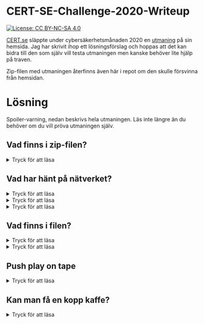 # CERT-SE-Challenge-2020-Writeup
[![License: CC BY-NC-SA 4.0](https://img.shields.io/badge/License-CC%20BY--NC--SA%204.0-lightgrey.svg)](https://creativecommons.org/licenses/by-nc-sa/4.0/)

[CERT.se](https://cert.se) släppte under cybersäkerhetsmånaden 2020 en [utmaning](https://cert.se/2020/09/cert-se-challenge-2020) på sin hemsida. Jag har skrivit ihop ett lösningsförslag och hoppas att det kan bidra till den som själv vill testa utmaningen men kanske behöver lite hjälp på traven.

Zip-filen med utmaningen återfinns även här i repot om den skulle försvinna från hemsidan.
# Lösning
Spoiler-varning, nedan beskrivs hela utmaningen. Läs inte längre än du behöver om du vill pröva utmaningen själv.
## Vad finns i zip-filen?
<details><summary>Tryck för att läsa</summary>
<p>

I zipfilen hittar du en fil med ändelsen .pcapng ett filformat som används för att spara nätverkstrafik som fångats in med till exempel [Wireshark](https://www.wireshark.org/)

Ladda ned wireshark och ta en titt i filen och se om du upptäcker något intressant.
</p>
</details>

## Vad har hänt på nätverket?

<details><summary>Tryck för att läsa</summary>
<p>

När vi öppnar pcap-filen i Wireshark kan det vara svårt att direkt se vad alla trafik som fångats in handlar om. Om vi väljer **Statistics/Conversations** får vi en översikt över trafiken i filen. Under fliken **TCP** kan vi se att det har gått trafik på bland annat port 21 och port 6697.

Det är intressant trafik som vi vill titta närmare på.

</p>
</details>

<details><summary>Tryck för att läsa</summary>
<p>

FTP, [file transfer protocol](https://en.wikipedia.org/wiki/File_Transfer_Protocol), är ett protokoll som överför filer mellan datorer. Protokollet skickar data i klartext och en aktör som kan avlyssna nätverkstrafiken kan därför ta del av informationen som skickas.

Genom att filtrerar på `ftp || ftp-data` i Wiresharks sökruta kan vi se all trafik som överförts med ftp.

Det är nu enkelt att se att ftp-trafiken går i klartext och vi ser till exempel att användaren **sidden** har loggat in på ftp-servern med lösenordet **k3b4bt411rik**.

Vi ser också att användaren har laddat upp en fil med kommandot `STOR demo.tar.xz`

Vi kan också se att filen laddats upp i ett antal större paket som protokollet anget som ftp-data. Högerklickar vi på ett av de större paketen och väljer **Follow/TCP Stream** kan vi spara ned filen till våran dator.

Välj **RAW** i rullgardinsmenyn **Show and save data as** och spara sedan filen som demo.tar.xz.

</p>
</details>

<details><summary>Tryck för att läsa</summary>
<p>

Port 6697 används för IRC, [Internet Relay Chat](https://en.wikipedia.org/wiki/Internet_Relay_Chat), ett protokoll för text-chat. Även IRC skickar data i klartext.

Om vi i **Statistics/Conversations** högerklickar på trafiken som gått på port 6697 och väljer **Apply as filter/Selected/A<->B** skapar Wireshark ett sökfilter i huvudfönstret som visar trafiken mellan användaren och IRC-servern.

I huvudfönstret kan vi nu högerklicka på ett av paketen och välja **Follow/TCP Stream**, detta ger oss en lättläst sammanställning över en argumentation mellan två retrodator-entusiaster som är lite oense kring vilken retroprocessor som är den bästa.

Vi ser också att användaren som tidigare laddade upp filen berättar att koden till filen är **OC1iaXQtQzBtcHV0M2VyLXcwbmQzciE/** och att koden är "krypterad".

</p>
</details>

## Vad finns i filen?

<details><summary>Tryck för att läsa</summary>
<p>

Packar vi upp demo.tar.xz får vi en fil som heter demo.zip. Vi kan se att den innehåller filen demo.tap men när vi försöker packa upp den blir vi tillfrågade om ett lösenord. Funkar koden vi kunde läsa i IRC-konversationen?

</p>
</details>

<details><summary>Tryck för att läsa</summary>
<p>

Koden från IRC-konversationen, **OC1iaXQtQzBtcHV0M2VyLXcwbmQzciE/**, fungerar inte som lösenord för att packa upp filen. Men är lösenordet verkligen krypterat?

Efter lite funderande gissar vi att lösenordet är kodat i [base64](https://en.wikipedia.org/wiki/Base64). Vi kan snabbt googla oss fram till en [base64-konverterare](https://codebeautify.org/base64-decode) och testa.

Mycket riktigt trillar det riktiga lösenordet ut och vi kan packa upp filen.

</p>
</details>

## Push play on tape

<details><summary>Tryck för att läsa</summary>
<p>

Den uppackade .tap-filen är i ett filformat som används för att spara filer som i forntiden låg på kasettband och användes till bland annat [Commodore 64]https://en.wikipedia.org/wiki/Commodore_64).

Hitta och ladda ned en C64-emulator och kör .tap-filen så får du se ett demo som visar flaggan.

</p>
</details>

## Kan man få en kopp kaffe?

<details><summary>Tryck för att läsa</summary>
<p>

I demot finn en rullande texten som säger att att den sista ledtråden står ovan i gult, vi ser texten: <HTTP 418>

En googling på HTTP 418 leder oss till [RFC2324](https://tools.ietf.org/html/rfc2324#section-2.3.2) som var ett aprilskämt. Felmeddelande 418 I'm a teapot ska enligt RFC:n skickas av en tekanna om den ombeds brygga kaffe.

Flaggan är alltså **I'm a teapot**

</p>
</details>
